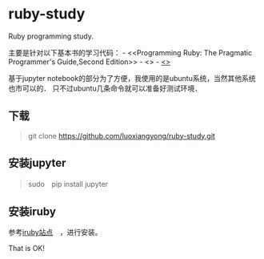 # ruby-study
Ruby programming study.

主要是针对以下基本书的学习代码：
    - <<Programming Ruby: The Pragmatic Programmer's Guide,Second Edition>>
    - <<Ruby Under a Microscope: An Illustrated Guide to Ruby Internals>>
    - [<<Ruby Hacking Guide>>](https://ruby-hacking-guide.github.io/)

基于jupyter notebook的部分为了方便，我使用的是ubuntu系统，当然其他系统也市可以的．
只不过ubuntu几条命令就可以准备好测试环境．

##  下载
  > git clone https://github.com/luoxiangyong/ruby-study.git

##  安装jupyter
  > sudo　pip install jupyter


##  安装iruby

参考[iruby站点](https://github.com/SciRuby/iruby)　，进行安装。


That is OK!
